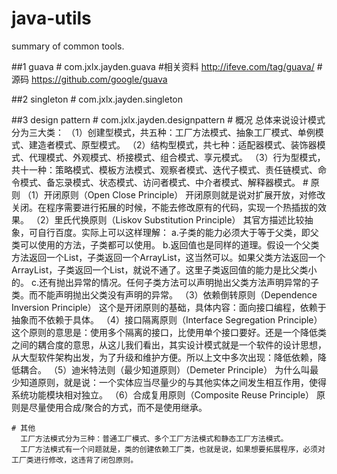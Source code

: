 # java-utils
summary of common tools.

##1 guava
    # com.jxlx.jayden.guava
    #相关资料 http://ifeve.com/tag/guava/
    #源码 https://github.com/google/guava

##2 singleton
    # com.jxlx.jayden.singleton

##3 design pattern
    # com.jxlx.jayden.designpattern
    # 概况
      总体来说设计模式分为三大类：
     （1）创建型模式，共五种：工厂方法模式、抽象工厂模式、单例模式、建造者模式、原型模式。
     （2）结构型模式，共七种：适配器模式、装饰器模式、代理模式、外观模式、桥接模式、组合模式、享元模式。
     （3）行为型模式，共十一种：策略模式、模板方法模式、观察者模式、迭代子模式、责任链模式、命令模式、备忘录模式、状态模式、访问者模式、中介者模式、解释器模式。
    # 原则
     （1）开闭原则（Open Close Principle）
        开闭原则就是说对扩展开放，对修改关闭。在程序需要进行拓展的时候，不能去修改原有的代码，实现一个热插拔的效果。
     （2）里氏代换原则（Liskov Substitution Principle）
        其官方描述比较抽象，可自行百度。实际上可以这样理解：
        a.子类的能力必须大于等于父类，即父类可以使用的方法，子类都可以使用。
        b.返回值也是同样的道理。假设一个父类方法返回一个List，子类返回一个ArrayList，这当然可以。如果父类方法返回一个ArrayList，子类返回一个List，就说不通了。这里子类返回值的能力是比父类小的。
        c.还有抛出异常的情况。任何子类方法可以声明抛出父类方法声明异常的子类。而不能声明抛出父类没有声明的异常。
     （3）依赖倒转原则（Dependence Inversion Principle）
        这个是开闭原则的基础，具体内容：面向接口编程，依赖于抽象而不依赖于具体。
     （4）接口隔离原则（Interface Segregation Principle）
        这个原则的意思是：使用多个隔离的接口，比使用单个接口要好。还是一个降低类之间的耦合度的意思，从这儿我们看出，其实设计模式就是一个软件的设计思想，从大型软件架构出发，为了升级和维护方便。所以上文中多次出现：降低依赖，降低耦合。
     （5）迪米特法则（最少知道原则）（Demeter Principle）
        为什么叫最少知道原则，就是说：一个实体应当尽量少的与其他实体之间发生相互作用，使得系统功能模块相对独立。
     （6）合成复用原则（Composite Reuse Principle）
        原则是尽量使用合成/聚合的方式，而不是使用继承。

    # 其他
      工厂方法模式分为三种：普通工厂模式、多个工厂方法模式和静态工厂方法模式。
      工厂方法模式有一个问题就是，类的创建依赖工厂类，也就是说，如果想要拓展程序，必须对工厂类进行修改，这违背了闭包原则。
